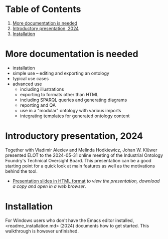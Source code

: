 
# Table of Contents

1.  [More documentation is needed](#orgf50ad98)
2.  [Introductory presentation, 2024](#org06eaa4c)
3.  [Installation](#orgc344691)



<a id="orgf50ad98"></a>

# More documentation is needed

-   installation
-   simple use &#x2013; editing and exporting an ontology
-   typical use cases
-   advanced use
    -   including illustrations
    -   exporting to formats other than HTML
    -   including SPARQL queries and generating diagrams
    -   reporting and QA
    -   use in a "modular" ontology with various imports
    -   integrating templates for generated ontology content


<a id="org06eaa4c"></a>

# Introductory presentation, 2024

Together with Vladimir Alexiev and Melinda Hodkiewicz, Johan W. Klüwer presented ELOT to the 2024-05-31 online meeting of the Industrial Ontology Foundry's Technical Oversight Board.
This presentation can be a good starting point for a quick look at main features as well as the motivations behind the tool.

-   [Presentation slides in HTML format](20240525T181908--elot-presented-to-iof-tob__elot_emacs_iof.html) *to view the presentation, download a copy and open in a web browser*.


<a id="orgc344691"></a>

# Installation

For Windows users who don't have the Emacs editor installed, <readme_installation.md> (2024) documents how to get started. This walkthrough is however unfinished.

